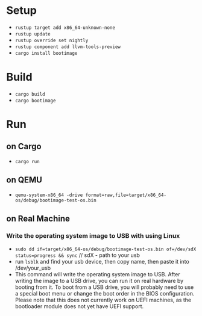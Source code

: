 
# Setup
- ```rustup target add x86_64-unknown-none```
- ```rustup update```
- ```rustup override set nightly```
- ```rustup component add llvm-tools-preview```
- ```cargo install bootimage```

# Build
- ```cargo build```
- ```cargo bootimage```

# Run 
## on Cargo
- ```cargo run``` 
## on QEMU
- ```qemu-system-x86_64 -drive format=raw,file=target/x86_64-os/debug/bootimage-test-os.bin```
## on Real Machine
### Write the operating system image to USB with using Linux 
- ```sudo dd if=target/x86_64-os/debug/bootimage-test-os.bin of=/dev/sdX status=progress && sync``` // sdX - path to your usb
- run ```lsblk``` and find your usb device, then copy name, then paste it into /dev/your_usb
- This command will write the operating system image to USB. After writing the image to a USB drive, you can run it on real hardware by booting from it. To boot from a USB drive, you will probably need to use a special boot menu or change the boot order in the BIOS configuration. Please note that this does not currently work on UEFI machines, as the bootloader module does not yet have UEFI support.
